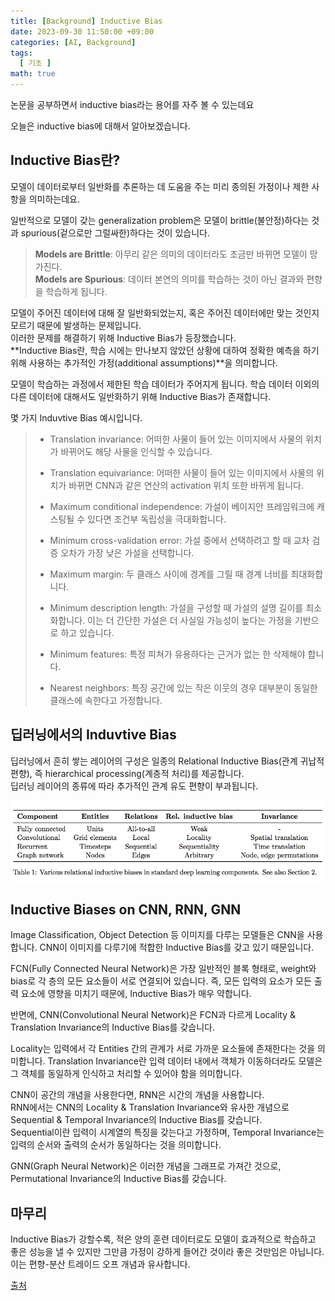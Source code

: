 ```yaml
---
title: [Background] Inductive Bias
date: 2023-09-30 11:50:00 +09:00
categories: [AI, Background]
tags:
  [ 기초 ]
math: true
---
```


논문을 공부하면서 inductive bias라는 용어를 자주 볼 수 있는데요

오늘은 inductive bias에 대해서 알아보겠습니다.

## Inductive Bias란?

모델이 데이터로부터 일반화를 추론하는 데 도움을 주는 미리 종의된 가정이나 제한 사항을 의미하는데요.

일반적으로 모델이 갖는 generalization problem은 모델이 brittle(불안정)하다는 것과 spurious(겉으로만 그럴싸한)하다는 것이 있습니다.

> **Models are Brittle**: 아무리 같은 의미의 데이터라도 조금만 바뀌면 모델이 망가진다.  
> **Models are Spurious**: 데이터 본연의 의미를 학습하는 것이 아닌 결과와 편향을 학습하게 됩니다.

모델이 주어진 데이터에 대해 잘 일반화되었는지, 혹은 주어진 데이터에만 맞는 것인지 모르기 때문에 발생하는 문제입니다.  
이러한 문제를 해결하기 위해 Inductive Bias가 등장했습니다.  
**Inductive Bias란, 학습 시에는 만나보지 않았던 상황에 대하여 정확한 예측을 하기 위해 사용하는 추가적인 가정(additional assumptions)**을 의미합니다.  

모델이 학습하는 과정에서 제한된 학습 데이터가 주어지게 됩니다. 학습 데이터 이외의 다른 데이터에 대해서도 일반화하기 위해 Inductive Bias가 존재합니다.

몇 가지 Induvtive Bias 예시입니다.

>- Translation invariance: 어떠한 사물이 들어 있는 이미지에서 사물의 위치가 바뀌어도 해당 사물을 인식할 수 있습니다.
>
>- Translation equivariance: 어떠한 사물이 들어 있는 이미지에서 사물의 위치가 바뀌면 CNN과 같은 연산의 activation 위치 또한 바뀌게 됩니다.
>
>- Maximum conditional independence: 가설이 베이지안 프레임워크에 캐스팅될 수 있다면 조건부 독립성을 극대화합니다.
>
>- Minimum cross-validation error: 가설 중에서 선택하려고 할 때 교차 검증 오차가 가장 낮은 가설을 선택합니다.
>
>- Maximum margin: 두 클래스 사이에 경계를 그릴 때 경계 너비를 최대화합니다.
>
>- Minimum description length: 가설을 구성할 때 가설의 설명 길이를 최소화합니다. 이는 더 간단한 가설은 더 사실일 가능성이 높다는 가정을 기반으로 하고 있습니다.
>
>- Minimum features: 특정 피쳐가 유용하다는 근거가 없는 한 삭제해야 합니다.
>
>- Nearest neighbors: 특징 공간에 있는 작은 이웃의 경우 대부분이 동일한 클래스에 속한다고 가정합니다.


## 딥러닝에서의 Induvtive Bias

딥러닝에서 흔히 쌓는 레이어의 구성은 일종의 Relational Inductive Bias(관계 귀납적 편향), 즉 hierarchical processing(계층적 처리)를 제공합니다.  
딥러닝 레이어의 종류에 따라 추가적인 관계 유도 편향이 부과됩니다.  

![fig7](/assets/img/inductive_bias/fig7.png)

## Inductive Biases on CNN, RNN, GNN

Image Classification, Object Detection 등 이미지를 다루는 모델들은 CNN을 사용합니다. CNN이 이미지를 다루기에 적합한 Inductive Bias를 갖고 있기 때문입니다. 

FCN(Fully Connected Neural Network)은 가장 일반적인 블록 형태로, weight와 bias로 각 층의 모든 요소들이 서로 연결되어 있습니다. 즉, 모든 입력의 요소가 모든 출력 요소에 영향을 미치기 때문에, Inductive Bias가 매우 약합니다.

반면에, CNN(Convolutional Neural Network)은 FCN과 다르게 Locality & Translation Invariance의 Inductive Bias를 갖습니다.

Locality는 입력에서 각 Entities 간의 관계가 서로 가까운 요소들에 존재한다는 것을 의미합니다. Translation Invariance란 입력 데이터 내에서 객체가 이동하더라도 모델은 그 객체를 동일하게 인식하고 처리할 수 있어야 함을 의미합니다.

CNN이 공간의 개념을 사용한다면, RNN은 시간의 개념을 사용합니다.   
RNN에서는 CNN의 Locality & Translation Invariance와 유사한 개념으로 Sequential & Temporal Invariance의 Inductive Bias를 갖습니다.  
Sequential이란 입력이 시계열의 특징을 갖는다고 가정하며, Temporal Invariance는 입력의 순서와 출력의 순서가 동일하다는 것을 의미합니다.

GNN(Graph Neural Network)은 이러한 개념을 그래프로 가져간 것으로, Permutational Invariance의 Inductive Bias를 갖습니다.



## 마무리

Inductive Bias가 강할수록, 적은 양의 훈련 데이터로도 모델이 효과적으로 학습하고 좋은 성능을 낼 수 있지만 그만큼 가정이 강하게 들어간 것이라 좋은 것만임은 아닙니다. 이는 편향-분산 트레이드 오프 개념과 유사합니다.


[출처](https://velog.io/@euisuk-chung/Inductive-Bias%EB%9E%80)